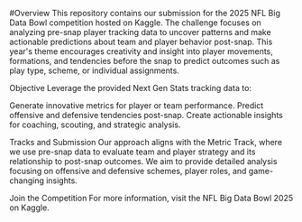 #Overview
This repository contains our submission for the 2025 NFL Big Data Bowl competition hosted on Kaggle. The challenge focuses on analyzing pre-snap player tracking data to uncover patterns and make actionable predictions about team and player behavior post-snap. This year's theme encourages creativity and insight into player movements, formations, and tendencies before the snap to predict outcomes such as play type, scheme, or individual assignments.

Objective
Leverage the provided Next Gen Stats tracking data to:

Generate innovative metrics for player or team performance.
Predict offensive and defensive tendencies post-snap.
Create actionable insights for coaching, scouting, and strategic analysis.

Tracks and Submission
Our approach aligns with the Metric Track, where we use pre-snap data to evaluate team and player strategy and its relationship to post-snap outcomes. We aim to provide detailed analysis focusing on offensive and defensive schemes, player roles, and game-changing insights.

Join the Competition
For more information, visit the NFL Big Data Bowl 2025 on Kaggle.
